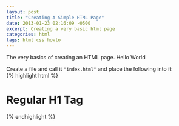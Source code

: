 ```yaml
---
layout: post
title: "Creating A Simple HTML Page"
date: 2013-01-23 02:16:09 -0500
excerpt: Creating a very basic html page
categories: html
tags: html css howto
---
```

The very basics of creating an HTML page. Hello World  

Create a file and call it `"index.html"` and place the following into it:  
{% highlight html %}
<html>
  <head>
    <title>Hello World</title>
  </head>
  <body>
    <h1>Regular H1 Tag</h1>
  </body>
</html>
{% endhighlight %}
